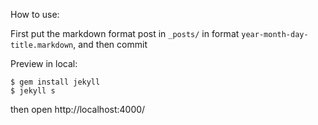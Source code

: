 How to use:

First put the markdown format post in `_posts/` in format
  `year-month-day-title.markdown`, and then commit

Preview in local:

```
$ gem install jekyll
$ jekyll s
```

then open http://localhost:4000/
